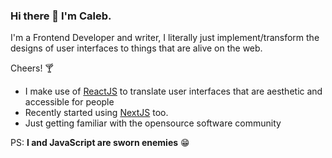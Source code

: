 ### Hi there 👋 I'm Caleb.

I'm a Frontend Developer and writer, I literally just implement/transform the designs of user interfaces to things that are alive on the web. 

Cheers! :cocktail:

- I make use of [ReactJS](https://reactjs.com) to translate user interfaces that are aesthetic and accessible for people
- Recently started using [NextJS](https://nextjs.org/) too.
- Just getting familiar with the opensource software community

PS: **I and JavaScript are sworn enemies** :grin:
